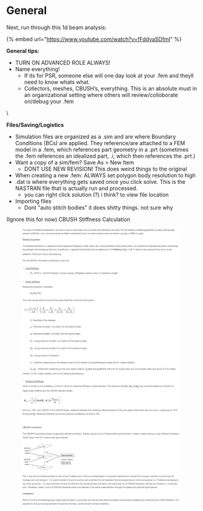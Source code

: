 # General

Next, run through this 1d beam analysis:&#x20;

{% embed url="https://www.youtube.com/watch?v=fFddyaSDfmI" %}

**General tips:**

* TURN ON ADVANCED ROLE ALWAYS!
* Name everything!
  * If its for PSR, someone else will one day look at your .fem and theyll need to know whats what.&#x20;
  * Collectors, meshes, CBUSH’s, everything. This is an absolute must in an organizational setting where others will review/colloborate on/debug your .fem

\


**Files/Saving/Logistics**

* Simulation files are organized as a .sim and are where Boundary Conditions (BCs) are applied. They reference/are attached to a FEM model in a .fem, which references part geometry in a .prt (sometimes the .fem references an idealized part, .i, which then references the .prt.)
* Want a copy of a sim/fem? Save As > New Item&#x20;
  * DONT USE NEW REVISION! This does weird things to the original
* When creating a new .fem: ALWAYS set polygon body resolution to high
* .dat is where everything gets saved once you click solve. This is the NASTRAN file that is actually run and processed.
  * you can right click solution (?) i think? to view file location
* Importing files
  * Dont "auto stitch bodies" it does shitty things. not sure why



(Ignore this for now) CBUSH Stiffness Calculation

<figure><img src="../../.gitbook/assets/image (54).png" alt=""><figcaption></figcaption></figure>
